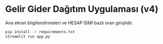 # Gelir Gider Dağıtım Uygulaması (v4)

Ana ekran bilgilendirmeleri ve HESAP İSMİ bazlı oran girişlidir.

```bash
pip install -r requirements.txt
streamlit run app.py
```
